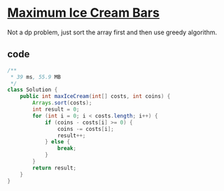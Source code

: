 # [Maximum Ice Cream Bars](https://leetcode.com/problems/maximum-ice-cream-bars/)

Not a dp problem, just sort the array first and then use greedy algorithm.

## code

```java
/**
 * 39 ms, 55.9 MB
 */
class Solution {
    public int maxIceCream(int[] costs, int coins) {
        Arrays.sort(costs);
        int result = 0;
        for (int i = 0; i < costs.length; i++) {
            if (coins - costs[i] >= 0) {
                coins -= costs[i];
                result++;
            } else {
                break;
            }
        }
        return result;
    }
}
```
